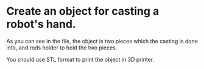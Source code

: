 # Create an object for casting a robot's hand.

As you can see in the file, the object is two pieces which the casting is done into, and rods holder to hold the two pieces.


You should use STL format to print the object in 3D printer.

